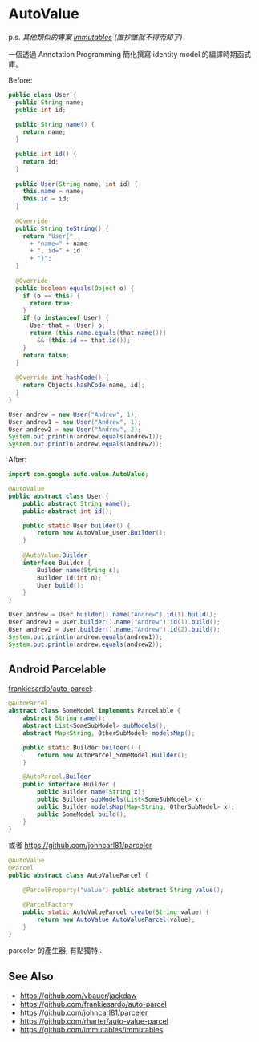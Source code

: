 # AutoValue

p.s. *其他類似的專案 [Immutables](https://github.com/immutables/immutables) (誰抄誰就不得而知了)*

一個透過 Annotation Programming 簡化撰寫 identity model 的編譯時期函式庫。

Before:

```java
public class User {
  public String name;
  public int id;
  
  public String name() {
    return name;
  }

  public int id() {
    return id;
  }
  
  public User(String name, int id) {
    this.name = name;
    this.id = id;
  }
  
  @Override
  public String toString() {
    return "User{"
      + "name=" + name
      + ", id=" + id
      + "}";
  }
  
  @Override
  public boolean equals(Object o) {
    if (o == this) {
      return true;
    }
    if (o instanceof User) {
      User that = (User) o;
      return (this.name.equals(that.name()))
        && (this.id == that.id());
    }
    return false;
  }
  
  @Override int hashCode() {
    return Objects.hashCode(name, id);
  }
}
```

```java
User andrew = new User("Andrew", 1);
User andrew1 = new User("Andrew", 1);
User andrew2 = new User("Andrew", 2);
System.out.println(andrew.equals(andrew1));
System.out.println(andrew.equals(andrew2));
```

After:

```java
import com.google.auto.value.AutoValue;

@AutoValue
public abstract class User {
    public abstract String name();
    public abstract int id();

    public static User builder() {
        return new AutoValue_User.Builder();
    }
    
    @AutoValue.Builder
    interface Builder {
        Builder name(String s);
        Builder id(int n);
        User build();
    }
}
```

```java
User andrew = User.builder().name("Andrew").id(1).build();
User andrew1 = User.builder().name("Andrew").id(1).build();
User andrew2 = User.builder().name("Andrew").id(2).build();
System.out.println(andrew.equals(andrew1));
System.out.println(andrew.equals(andrew2));
```

## Android Parcelable

[frankiesardo/auto-parcel](https://github.com/frankiesardo/auto-parcel):

```java
@AutoParcel
abstract class SomeModel implements Parcelable {
    abstract String name();
    abstract List<SomeSubModel> subModels();
    abstract Map<String, OtherSubModel> modelsMap();

    public static Builder builder() {
        return new AutoParcel_SomeModel.Builder();
    }   

    @AutoParcel.Builder
    public interface Builder {
        public Builder name(String x);
        public Builder subModels(List<SomeSubModel> x);
        public Builder modelsMap(Map<String, OtherSubModel> x);
        public SomeModel build();
    }
}
```

或者 https://github.com/johncarl81/parceler

```java
@AutoValue
@Parcel
public abstract class AutoValueParcel {

    @ParcelProperty("value") public abstract String value();

    @ParcelFactory
    public static AutoValueParcel create(String value) {
        return new AutoValue_AutoValueParcel(value);
    }
}
```

parceler 的產生器, 有點獨特..

## See Also

* https://github.com/vbauer/jackdaw
* https://github.com/frankiesardo/auto-parcel
* https://github.com/johncarl81/parceler
* https://github.com/rharter/auto-value-parcel
* https://github.com/immutables/immutables
